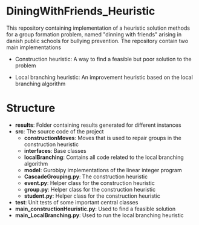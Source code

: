 # DiningWithFriends_Heuristic
 This repository containing implementation of a heuristic solution methods for a group formation problem, named "dinning with friends" arising in danish public schools for bullying prevention. The repository contain two main implementations

 - Construction heuristic: A way to find a feasible but poor solution to the problem

 - Local branching heuristic: An improvement heuristic based on the local branching algorithm

 # Structure

 - **results**: Folder containing results generated for different instances
 - **src**: The source code of the project
    - **constructionMoves**: Moves that is used to repair groups in the construction heuristic
    - **interfaces**: Base classes 
    - **localBranching**: Contains all code related to the local branching algorithm
    - **model**: Gurobipy implementations of the linear integer program
    - **CascadeGrouping.py**: The construction heuristic
    - **event.py**: Helper class for the construction heuristic
    - **group.py**: Helper class for the construction heuristic
    - **student.py**: Helper class for the construction heuristic
 - **test**: Unit tests of some important central classes
 - **main_constructionHeuristic.py**: Used to find a feasible solution
 - **main_LocalBranching.py**: Used to run the local branching heuristic